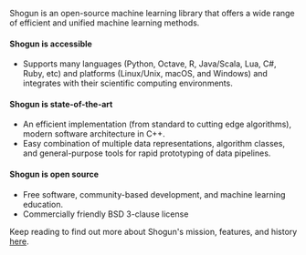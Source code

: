 Shogun is an open-source machine learning library that offers a wide range of efficient and unified machine learning methods.

#### Shogun is accessible

* Supports many languages (Python, Octave, R, Java/Scala, Lua, C#, Ruby, etc) and platforms (Linux/Unix, macOS, and Windows) and integrates with their scientific computing environments.

#### Shogun is state-of-the-art

* An efficient implementation (from standard to cutting edge algorithms), modern software architecture in C++.
* Easy combination of multiple data representations, algorithm classes, and general-purpose tools for rapid prototyping of data pipelines.

#### Shogun is open source

* Free software, community-based development, and machine learning education.
* Commercially friendly BSD 3-clause license

Keep reading to find out more about Shogun's mission, features, and history [here](http://shogun.ml/mission).

